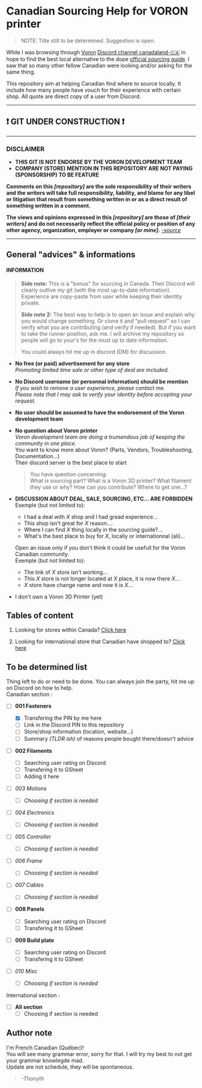 # **Canadian Sourcing Help for VORON printer**
> NOTE: Title still to be determined. Suggestion is open.

While I was browsing through [Voron](https://vorondesign.com/) [Discord channel canadaland-:canada:](https://discord.gg/voron) in hope to find the best local alternative to the dope [official sourcing guide](https://vorondesign.com/sourcing_guide). I saw that so many other fellow Canadian were looking and/or asking for the same thing.  
 
This repository aim at helping Canadian find where to source locally. It include how many people have *vouch* for their experience with certain shop. All quote are direct copy of a user from Discord. 

___
## **:exclamation: GIT UNDER CONSTRUCTION :exclamation:**  

*** 
### **DISCLAIMER** 

* **THIS GIT IS __NOT__ ENDORSE BY THE VORON DEVELOPMENT TEAM**  
* **COMPANY (STORE) MENTION IN THIS REPOSITORY ARE NOT PAYING (SPONSORSHIP) TO BE FEATURE**  
 
**Comments on this *[repository]* are the sole responsibility of their writers and the writers will take full responsibility, liability, and blame for any libel or litigation that result from something written in or as a direct result of something written in a comment.**  
 
**The views and opinions expressed in this *[repository]* are those of *[their writers]* and do not necessarily reflect the official policy or position of any other agency, organization, employer or company *[or mine]*.** *[-source](http://postgrowth.org/legal/)*  
*** 

<!---
### HELPFULL RESSOURCE
- [Anchors in Markdown](https://gist.github.com/asabaylus/3071099)  
- [Multi-line in table](https://github.com/markdown-it/markdown-it/issues/406#issuecomment-518032918)   
- [Markdown Cheatsheet](https://github.com/adam-p/markdown-here/wiki/Markdown-Cheatsheet#tables)  
- [Disclaimer](https://www.termsfeed.com/legal/privacy-policy/)  
- [Disclaimer exemple](https://www.termsfeed.com/blog/disclaimer-examples/)
--->
   
## General "advices" & informations

#### **INFORMATION**  
> **Side note:** This is a "bonus" for sourcing in Canada. Their Discord will clearly outlive my git (with the most up-to-date information).  
> Experience are copy-paste from user while keeping their identity private.  
>  
> **Side note 2:** The best way to help is to open an issue and explain why you would change something. Or clone it and "pull request" so I can verify what you are contributing (and verify if needed). But if you want to take the runner position, ask me. I will archive my repository so people will go to your's for the must up to date information.  
> 
> You could always hit me up in discord (DM) for discussion.
  
* **No free (or paid) advertisement for any store**  
  *Promoting limited time sale or other type of deal are included.*    

* **No Discord username (or personnal information) should be mention**  
  *If you wish to remove a user experience, please contact me.*  
  *Please note that I may ask to verify your identity before accepting your request.*
   
* **No user should be assumed to have the endorsement of the Voron development team**   
 
* **No question about Voron printer**    
  *Voron development team are doing a trumendous job of keeping the community in one place.*  
  You want to know more about Voron? (Parts, Vendors, Troubleshooting, Documentation...)  
  Their discord server is the best place to start  
  > You have question concerning:  
  > What is sourcing part? What is a Voron 3D printer? What filament they use or why? How can you contribute? Where to get one...?  
  
* **DISCUSSION ABOUT DEAL, SALE, SOURCING, ETC... ARE FORBIDDEN**  
  Exemple (but not limited to):  
  * I had a deal with *X* shop and I had gread experience...  
  * This shop isn't great for *X* reason....  
  * Where I can find *X* thing locally in the sourcing guide?...  
  * What's the best place to buy for *X*, locally or internationnal (ali)...  
  
  Open an issue only if you don't think it could be usefull for the Voron Canadian community.  
  Exemple (but not limited to):  
  * The link of *X* store isn't working...
  * This *X* store is not longer located at *X* place, it is now there *X*...
  * *X* store have change name and now it is *X*...

* I don't own a Voron 3D Printer (yet)  
  

## Tables of content 

1. Looking for stores within Canada? [Click here](canada/Readme.md)  

2. Looking for international store that Canadian have shopped to? [Click here](international/Readme.md)


## To be determined list 
Thing left to do or need to be done. You can always join the party, hit me up on Discord on how to help.  
Canadian section :  
- [ ] **001 Fasteners**  
     - [x] Transfering the PIN by me here  
     - [ ] Link in the Discord PIN to this repository  
     - [ ] Store/shop information (location, website...)
     - [ ] Summary *(TLDR ish)* of reasons people bought there/doesn't advice  
- [ ] **002 Filaments** 
     - [ ] Searching user rating on Discord  
     - [ ] Transfering it to GSheet
     - [ ] Adding it here   
- [ ] *003 Motions*
     - [ ] *Choosing if section is needed*  
     <!--- 
     - [ ] *Searching user rating on Discord*  
     - [ ] *Transfering it to GSheet* 
     --->  
- [ ] *004 Electronics* 
     - [ ] *Choosing if section is needed*  
     <!--- 
     - [ ] *Searching user rating on Discord*  
     - [ ] *Transfering it to GSheet* 
     --->  
- [ ] *005 Controller* 
     - [ ] *Choosing if section is needed*  
     <!--- 
     - [ ] *Searching user rating on Discord*  
     - [ ] *Transfering it to GSheet* 
     --->   
- [ ] *006 Frame* 
     - [ ] *Choosing if section is needed*  
     <!--- 
     - [ ] *Searching user rating on Discord*  
     - [ ] *Transfering it to GSheet* 
     --->   
- [ ] *007 Cables* 
     - [ ] *Choosing if section is needed*  
     <!--- 
     - [ ] *Searching user rating on Discord*  
     - [ ] *Transfering it to GSheet* 
     ---> 
- [ ] **008 Panels**   
     - [ ] Searching user rating on Discord  
     - [ ] Transfering it to GSheet   
- [ ] **009 Build plate** 
     - [ ] Searching user rating on Discord  
     - [ ] Transfering it to GSheet    
- [ ] *010 Misc* 
     - [ ] *Choosing if section is needed*  
     <!--- 
     - [ ] *Searching user rating on Discord*  
     - [ ] *Transfering it to GSheet* 
     --->


International section :  
- [ ] **All section**  
     - [ ] Choosing if section is needed  
     <!--- 
     - [ ] *Searching user rating on Discord*  
     - [ ] *Transfering it to GSheet* 
     --->  

<!--- Other section? --->

## Author note

I'm French Canadian (Québec)!  
You will see many grammar error, sorry for that. I will try my best to not get your grammar knowlegde mad.  
Update are not schedule, they will be spontaneous.  
> *-Thanyth* 
